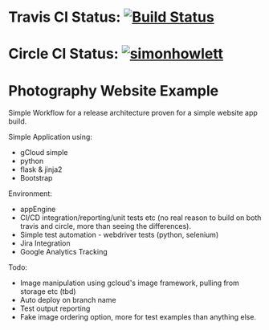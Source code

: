 # Travis CI Status: [![Build Status](https://travis-ci.com/simonhowlett/app-engine-ci.svg?branch=master)](https://travis-ci.com/simonhowlett/app-engine-ci)

# Circle CI Status: [![simonhowlett](https://circleci.com/gh/simonhowlett/app-engine-ci.svg?style=svg)](https://app.circleci.com/pipelines/github/simonhowlett/app-engine-ci)


# Photography Website Example

Simple Workflow for a release architecture proven for a simple website app build.

Simple Application using:
- gCloud simple 
- python 
- flask & jinja2
- Bootstrap

Environment:
- appEngine
- CI/CD integration/reporting/unit tests etc (no real reason to build on both travis and circle, more than seeing the differences).
- Simple test automation - webdriver tests (python, selenium)
- Jira Integration
- Google Analytics Tracking

Todo:
- Image manipulation using gcloud's image framework, pulling from storage etc (tbd)
- Auto deploy on branch name
- Test output reporting
- Fake image ordering option, more for test examples than anything else.


